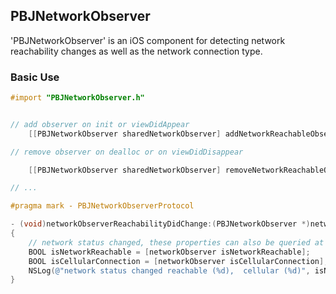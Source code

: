 ## PBJNetworkObserver
'PBJNetworkObserver' is an iOS component for detecting network reachability changes as well as the network connection type.

### Basic Use

```objective-c
#import "PBJNetworkObserver.h"
```

```objective-c

// add observer on init or viewDidAppear
    [[PBJNetworkObserver sharedNetworkObserver] addNetworkReachableObserver:self];

// remove observer on dealloc or on viewDidDisappear

    [[PBJNetworkObserver sharedNetworkObserver] removeNetworkReachableObserver:self];

// ...

#pragma mark - PBJNetworkObserverProtocol

- (void)networkObserverReachabilityDidChange:(PBJNetworkObserver *)networkObserver
{
    // network status changed, these properties can also be queried at any time
    BOOL isNetworkReachable = [networkObserver isNetworkReachable];
    BOOL isCellularConnection = [networkObserver isCellularConnection];
    NSLog(@"network status changed reachable (%d),  cellular (%d)", isNetworkReachable, isCellularConnection);
}

```
